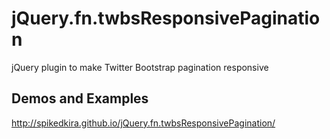 # jQuery.fn.twbsResponsivePagination
jQuery plugin to make Twitter Bootstrap pagination responsive

## Demos and Examples ##
http://spikedkira.github.io/jQuery.fn.twbsResponsivePagination/
